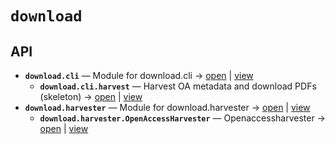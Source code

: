 # `download`

<!-- START doctoc generated TOC please keep comment here to allow auto update -->
<!-- END doctoc generated TOC please keep comment here to allow auto update -->

## API
- **`download.cli`** — Module for download.cli → [open](vscode://file//home/paul/KGForge/src/download/cli.py:1:1) | [view](cli.py#L1)
  - **`download.cli.harvest`** — Harvest OA metadata and download PDFs (skeleton) → [open](vscode://file//home/paul/KGForge/src/download/cli.py:14:1) | [view](cli.py#L14-L17)
- **`download.harvester`** — Module for download.harvester → [open](vscode://file//home/paul/KGForge/src/download/harvester.py:1:1) | [view](harvester.py#L1)
  - **`download.harvester.OpenAccessHarvester`** — Openaccessharvester → [open](vscode://file//home/paul/KGForge/src/download/harvester.py:18:1) | [view](harvester.py#L18-L153)
